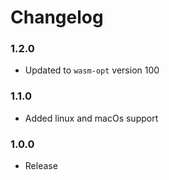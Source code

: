 # Changelog

### 1.2.0

- Updated to `wasm-opt` version 100

### 1.1.0
- Added linux and macOs support

### 1.0.0
- Release
